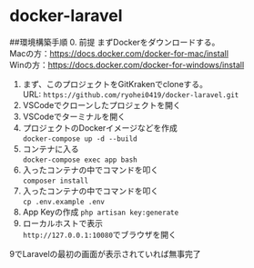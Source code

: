 # docker-laravel
##環境構築手順
0. 前提
  まずDockerをダウンロードする。  
  Macの方：https://docs.docker.com/docker-for-mac/install  
  Winの方：https://docs.docker.com/docker-for-windows/install  
1. まず、このプロジェクトをGitKrakenでcloneする。  
 URL: `https://github.com/ryohei0419/docker-laravel.git`  
2. VSCodeでクローンしたプロジェクトを開く  
3. VSCodeでターミナルを開く  
4. プロジェクトのDockerイメージなどを作成  
`docker-compose up -d --build`  
5. コンテナに入る  
`docker-compose exec app bash`  
6. 入ったコンテナの中でコマンドを叩く  
`composer install`  
7. 入ったコンテナの中でコマンドを叩く  
`cp .env.example .env`  
8. App Keyの作成
`php artisan key:generate`  
9. ローカルホストで表示  
`http://127.0.0.1:10080`でブラウザを開く  

9でLaravelの最初の画面が表示されていれば無事完了  
